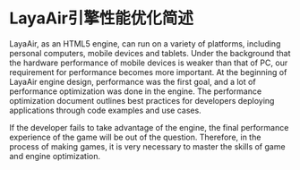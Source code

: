 # LayaAir引擎性能优化简述

LayaAir, as an HTML5 engine, can run on a variety of platforms, including personal computers, mobile devices and tablets. Under the background that the hardware performance of mobile devices is weaker than that of PC, our requirement for performance becomes more important. At the beginning of LayaAir engine design, performance was the first goal, and a lot of performance optimization was done in the engine. The performance optimization document outlines best practices for developers deploying applications through code examples and use cases.

If the developer fails to take advantage of the engine, the final performance experience of the game will be out of the question. Therefore, in the process of making games, it is very necessary to master the skills of game and engine optimization.


 